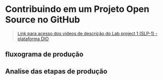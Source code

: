 # Contribuindo em um Projeto Open Source no GitHub 

> [Link para acesso dos videos de descrição do Lab project 1 (SLP-1) - plataforma DIO]()

## fluxograma de produção

## Analise das etapas de produção

 
